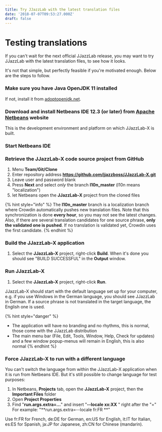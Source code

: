 ```yaml
---
title: Try JJazzLab with the latest translation files
date: '2018-07-07T09:53:27.000Z'
draft: false
---
```


# Testing translations

If you can't wait for the next official JJazzLab release, you may want to try JJazzLab with the latest translation files, to see how it looks.

It's not that simple, but perfectly feasible if you're motivated enough. Below are the steps to follow.

### Make sure you have Java OpenJDK 11 installed

If not, install it from [adoptopenjdk.net](https://adoptopenjdk.net/).

### Download and install Netbeans IDE 12.3 \(or later\) from [Apache Netbeans](https://netbeans.apache.org/) website

This is the development environment and platform on which JJazzLab-X is built.

### Start Netbeans IDE

### Retrieve the JJazzLab-X code source project from GitHub

1. Menu **Team/Git/Clone**
2. Enter repository address **https://github.com/jjazzboss/JJazzLab-X.git** 
3. Leave user and password blank
4. Press **Next** and select _only_ the branch **l10n\_master** \(l10n means "localization"\)
5. let Netbeans open the **JJazzLab-X** project from the cloned files

{% hint style="info" %}
The **l10n\_master** branch is a localization branch where Crowdin automatically pushes new translation files. Note that this synchronization is done **every hour**, so you may not see the latest changes. Also, if there are several translation candidates for one source phrase, **only the validated one is pushed**. If no translation is validated yet, Crowdin uses the first candidate.
{% endhint %}

### Build the JJazzLab-X application

1. Select the **JJazzLab-X** project, right-click **Build**.  When it's done you should see "BUILD SUCCESSFUL" in the **Output** window.

### Run JJazzLab-X

1. Select the **JJazzLab-X** project, right-click **Run**.

JJazzLab-X should start with the default language set up for your computer, e.g. if you use Windows in the German language, you should see JJazzLab in German. If a source phrase is not translated in the target language, the English one is used.

{% hint style="danger" %}
* The application will have no branding and no rhythms, this is normal, those come with the JJazzLab distribution
* The main menu bar \(File, Edit, Tools, Window, Help, Check for updates\) and a few window popup-menus will remain in English, this is also normal
{% endhint %}

### Force JJazzLab-X to run with a different language

You can't switch the language from within the JJazzLab-X application when it is run from Netbeans IDE. But it's still possible to change language for test purposes:

1. In Netbeans, **Projects** tab, open the **JJazzLab-X** project, then the **Important Files** folder
2. Open **Project Properties**
3. Find "**run.args.extra=...**" and insert "**--locale xx:XX** " right after the "=" For example: "**run.args.extra=--locale fr:FR \**"

Use fr:FR for French, de:DE for German, en:US for English, it:IT for Italian, es:ES for Spanish, ja:JP for Japanese, zh:CN for Chinese \(mandarin\).

